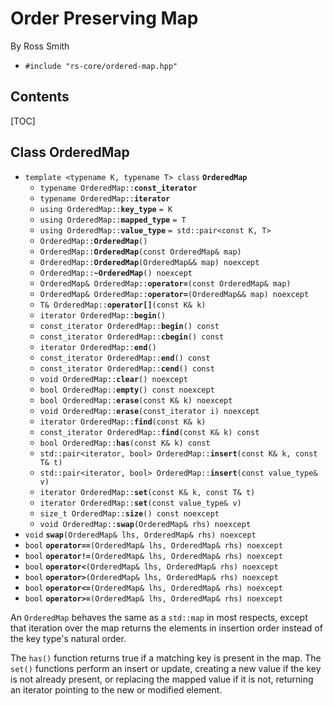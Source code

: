 # Order Preserving Map #

By Ross Smith

* `#include "rs-core/ordered-map.hpp"`

## Contents ##

[TOC]

## Class OrderedMap ##

* `template <typename K, typename T> class` **`OrderedMap`**
    * `typename OrderedMap::`**`const_iterator`**
    * `typename OrderedMap::`**`iterator`**
    * `using OrderedMap::`**`key_type`** `= K`
    * `using OrderedMap::`**`mapped_type`** `= T`
    * `using OrderedMap::`**`value_type`** `= std::pair<const K, T>`
    * `OrderedMap::`**`OrderedMap`**`()`
    * `OrderedMap::`**`OrderedMap`**`(const OrderedMap& map)`
    * `OrderedMap::`**`OrderedMap`**`(OrderedMap&& map) noexcept`
    * `OrderedMap::`**`~OrderedMap`**`() noexcept`
    * `OrderedMap& OrderedMap::`**`operator=`**`(const OrderedMap& map)`
    * `OrderedMap& OrderedMap::`**`operator=`**`(OrderedMap&& map) noexcept`
    * `T& OrderedMap::`**`operator[]`**`(const K& k)`
    * `iterator OrderedMap::`**`begin`**`()`
    * `const_iterator OrderedMap::`**`begin`**`() const`
    * `const_iterator OrderedMap::`**`cbegin`**`() const`
    * `iterator OrderedMap::`**`end`**`()`
    * `const_iterator OrderedMap::`**`end`**`() const`
    * `const_iterator OrderedMap::`**`cend`**`() const`
    * `void OrderedMap::`**`clear`**`() noexcept`
    * `bool OrderedMap::`**`empty`**`() const noexcept`
    * `bool OrderedMap::`**`erase`**`(const K& k) noexcept`
    * `void OrderedMap::`**`erase`**`(const_iterator i) noexcept`
    * `iterator OrderedMap::`**`find`**`(const K& k)`
    * `const_iterator OrderedMap::`**`find`**`(const K& k) const`
    * `bool OrderedMap::`**`has`**`(const K& k) const`
    * `std::pair<iterator, bool> OrderedMap::`**`insert`**`(const K& k, const T& t)`
    * `std::pair<iterator, bool> OrderedMap::`**`insert`**`(const value_type& v)`
    * `iterator OrderedMap::`**`set`**`(const K& k, const T& t)`
    * `iterator OrderedMap::`**`set`**`(const value_type& v)`
    * `size_t OrderedMap::`**`size`**`() const noexcept`
    * `void OrderedMap::`**`swap`**`(OrderedMap& rhs) noexcept`
* `void` **`swap`**`(OrderedMap& lhs, OrderedMap& rhs) noexcept`
* `bool` **`operator==`**`(OrderedMap& lhs, OrderedMap& rhs) noexcept`
* `bool` **`operator!=`**`(OrderedMap& lhs, OrderedMap& rhs) noexcept`
* `bool` **`operator<`**`(OrderedMap& lhs, OrderedMap& rhs) noexcept`
* `bool` **`operator>`**`(OrderedMap& lhs, OrderedMap& rhs) noexcept`
* `bool` **`operator<=`**`(OrderedMap& lhs, OrderedMap& rhs) noexcept`
* `bool` **`operator>=`**`(OrderedMap& lhs, OrderedMap& rhs) noexcept`

An `OrderedMap` behaves the same as a `std::map` in most respects, except that
iteration over the map returns the elements in insertion order instead of the
key type's natural order.

The `has()` function returns true if a matching key is present in the map. The
`set()` functions perform an insert or update, creating a new value if the key
is not already present, or replacing the mapped value if it is not, returning
an iterator pointing to the new or modified element.
